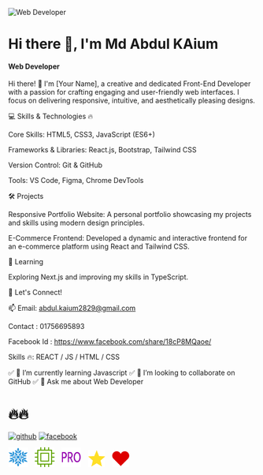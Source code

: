![Web Developer](https://scontent.fdac5-2.fna.fbcdn.net/v/t39.30808-6/473006728_122189535140089439_8686489109504378865_n.jpg?_nc_cat=104&ccb=1-7&_nc_sid=6ee11a&_nc_eui2=AeHjGuu5g9A7x8jFQPUJ_srLiQC7VHRobO-JALtUdGhs7-1dnnf3pifmwI8JuaVjQDHruYyv1JMiAPOvwK8PDspG&_nc_ohc=Czz4SOrV374Q7kNvgFHH1Xx&_nc_oc=Adi_x5ID4n8THJVeJnasLMqvAbVzMLfFrYTrkPXCZ7KGEKgOxy0M13a5-YUzWfXzaos&_nc_zt=23&_nc_ht=scontent.fdac5-2.fna&_nc_gid=AkK3HinN7UI6EuRKewPyFMS&oh=00_AYDtijsc6FFZFP4131f643aj2TlfpS7ECqrpTEzSzpljgQ&oe=67972AD1)

# Hi there 👋, I'm Md Abdul KAium
#### Web Developer

Hi there! 👋 I'm [Your Name], a creative and dedicated Front-End Developer with a passion for crafting engaging and user-friendly web interfaces. I focus on delivering responsive, intuitive, and aesthetically pleasing designs.

💻 Skills & Technologies 🔥

Core Skills: HTML5, CSS3, JavaScript (ES6+)

Frameworks & Libraries: React.js, Bootstrap, Tailwind CSS

Version Control: Git & GitHub

Tools: VS Code, Figma, Chrome DevTools

🛠️ Projects

Responsive Portfolio Website: A personal portfolio showcasing my projects and skills using modern design principles.

E-Commerce Frontend: Developed a dynamic and interactive frontend for an e-commerce platform using React and Tailwind CSS.

🌱 Learning

Exploring Next.js and improving my skills in TypeScript.

🤝 Let's Connect!

📫 Email: abdul.kaium2829@gmail.com

Contact : 01756695893

Facebook Id : https://www.facebook.com/share/18cP8MQaoe/

Skills 🔥:  REACT / JS / HTML / CSS

✅ 🌱 I’m currently learning Javascript 
✅ 👯 I’m looking to collaborate on GitHub 
✅ 💬 Ask me about Web Developer 

# 🔥🔥

[<img src='https://cdn.jsdelivr.net/npm/simple-icons@3.0.1/icons/github.svg' alt='github' height='40'>](https://github.com/https://github.com/kaium44809)  [<img src='https://cdn.jsdelivr.net/npm/simple-icons@3.0.1/icons/facebook.svg' alt='facebook' height='40'>](https://www.facebook.com/https://www.facebook.com/share/18cP8MQaoe/)  

<a href='https://archiveprogram.github.com/'><img src='https://raw.githubusercontent.com/acervenky/animated-github-badges/master/assets/acbadge.gif' width='40' height='40'></a> <a href='https://docs.github.com/en/developers'><img src='https://raw.githubusercontent.com/acervenky/animated-github-badges/master/assets/devbadge.gif' width='40' height='40'></a> <a href='https://github.com/pricing'><img src='https://raw.githubusercontent.com/acervenky/animated-github-badges/master/assets/pro.gif' width='40' height='40'></a> <a href='https://stars.github.com/'><img src='https://raw.githubusercontent.com/acervenky/animated-github-badges/master/assets/starbadge.gif' width='35' height='35'></a> <a href='https://docs.github.com/en/github/supporting-the-open-source-community-with-github-sponsors'><img src='https://raw.githubusercontent.com/acervenky/animated-github-badges/master/assets/sponsorbadge.gif' width='35' height='35'></a> 

